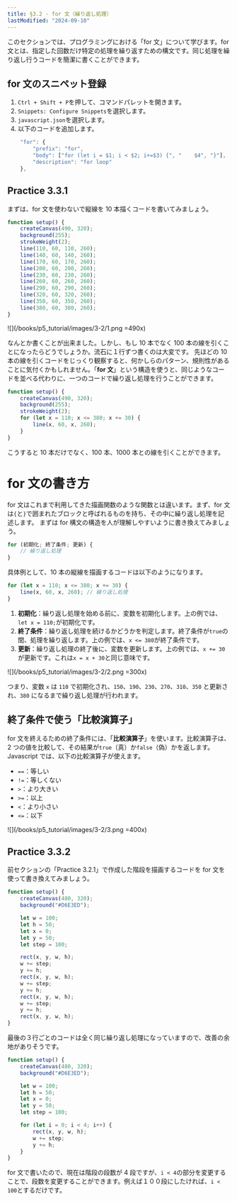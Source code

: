 ```yaml
---
title: §3.2 - for 文（繰り返し処理）
lastModified: "2024-09-10"
---
```


このセクションでは、プログラミングにおける「for 文」について学びます。for 文とは、指定した回数だけ特定の処理を繰り返すための構文です。同じ処理を繰り返し行うコードを簡潔に書くことができます。

## for 文のスニペット登録

1. `Ctrl + Shift + P`を押して、コマンドパレットを開きます。
2. `Snippets: Configure Snippets`を選択します。
3. `javascript.json`を選択します。
4. 以下のコードを追加します。

```js
    "for": {
        "prefix": "for",
        "body": ["for (let i = $1; i < $2; i+=$3) {", "    $4", "}"],
        "description": "for loop"
    },
```

## Practice 3.3.1

まずは、for 文を使わないで縦線を 10 本描くコードを書いてみましょう。

```js
function setup() {
    createCanvas(490, 320);
    background(255);
    strokeWeight(2);
    line(110, 60, 110, 260);
    line(140, 60, 140, 260);
    line(170, 60, 170, 260);
    line(200, 60, 200, 260);
    line(230, 60, 230, 260);
    line(260, 60, 260, 260);
    line(290, 60, 290, 260);
    line(320, 60, 320, 260);
    line(350, 60, 350, 260);
    line(380, 60, 380, 260);
}
```

![](/books/p5_tutorial/images/3-2/1.png =490x)

なんとか書くことが出来ました。しかし、もし 10 本でなく 100 本の線を引くことになったらどうでしょうか。流石に１行ずつ書くのは大変です。
先ほどの 10 本の線を引くコードをじっくり観察すると、何かしらのパターン、規則性があることに気付くかもしれません。「**for 文**」という構造を使うと、同じようなコードを並べる代わりに、一つのコードで繰り返し処理を行うことができます。

```js
function setup() {
    createCanvas(490, 320);
    background(255);
    strokeWeight(2);
    for (let x = 110; x <= 380; x += 30) {
        line(x, 60, x, 260);
    }
}
```

こうすると 10 本だけでなく、100 本、1000 本との線を引くことができます。

# for 文の書き方

for 文はこれまで利用してきた描画関数のような関数とは違います。まず、for 文は`{`と`}`で囲まれたブロックと呼ばれるものを持ち、その中に繰り返し処理を記述します。 まずは for 構文の構造を人が理解しやすいように書き換えてみましょう。

```js
for (初期化; 終了条件; 更新) {
    // 繰り返し処理
}
```

具体例として、10 本の縦線を描画するコードは以下のようになります。

```js
for (let x = 110; x <= 380; x += 30) {
    line(x, 60, x, 260); // 繰り返し処理
}
```

1. **初期化**：繰り返し処理を始める前に、変数を初期化します。上の例では、`let x = 110;`が初期化です。
2. **終了条件**：繰り返し処理を続けるかどうかを判定します。終了条件が`true`の間、処理を繰り返します。上の例では、`x <= 380`が終了条件です。
3. **更新**：繰り返し処理の終了後に、変数を更新します。上の例では、`x += 30`が更新です。これは`x = x + 30`と同じ意味です。

![](/books/p5_tutorial/images/3-2/2.png =300x)

つまり、変数 `x` は `110` で初期化され、`150`、`190`、`230`、`270`、`310`、`350` と更新され、`380` になるまで繰り返し処理が行われます。

## 終了条件で使う「比較演算子」

for 文を終えるための終了条件には、「**比較演算子**」を使います。比較演算子は、2 つの値を比較して、その結果が`true`（真）か`false`（偽）かを返します。Javascript では、以下の比較演算子が使えます。

-   `==`：等しい
-   `!=`：等しくない
-   `>`：より大きい
-   `>=`：以上
-   `<`：より小さい
-   `<=`：以下

![](/books/p5_tutorial/images/3-2/3.png =400x)

## Practice 3.3.2

前セクションの「Practice 3.2.1」で作成した階段を描画するコードを for 文を使って書き換えてみましょう。

```js
function setup() {
    createCanvas(480, 320);
    background("#D6E3ED");

    let w = 100;
    let h = 50;
    let x = 0;
    let y = 50;
    let step = 100;

    rect(x, y, w, h);
    w += step;
    y += h;
    rect(x, y, w, h);
    w += step;
    y += h;
    rect(x, y, w, h);
    w += step;
    y += h;
    rect(x, y, w, h);
}
```

最後の３行ごとのコードは全く同じ繰り返し処理になっていますので、改善の余地がありそうです。

```js
function setup() {
    createCanvas(480, 320);
    background("#D6E3ED");

    let w = 100;
    let h = 50;
    let x = 0;
    let y = 50;
    let step = 100;

    for (let i = 0; i < 4; i++) {
        rect(x, y, w, h);
        w += step;
        y += h;
    }
}
```

for 文で書いたので、現在は階段の段数が 4 段ですが、`i < 4`の部分を変更することで、段数を変更することができます。例えば１００段にしたければ、`i < 100`とするだけです。
